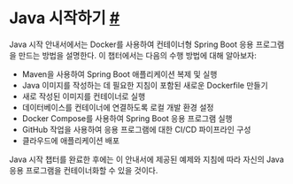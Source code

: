 # Java 시작하기 [#](https://docs.docker.com/language/java/)

Java 시작 안내서에서는 Docker를 사용하여 컨테이너형 Spring Boot 응용 프로그램을 만드는 방법을 설명한다.
이 챕터에서는 다음의 수행 방법에 대해 알아보자:

- Maven을 사용하여 Spring Boot 애플리케이션 복제 및 실행
- Java 이미지를 작성하는 데 필요한 지침이 포함된 새로운 Dockerfile 만들기
- 새로 작성된 이미지를 컨테이너로 실행
- 데이터베이스를 컨테이너에 연결하도록 로컬 개발 환경 설정
- Docker Compose를 사용하여 Spring Boot 응용 프로그램 실행
- GitHub 작업을 사용하여 응용 프로그램에 대한 CI/CD 파이프라인 구성
- 클라우드에 애플리케이션 배포

Java 시작 챕터를 완료한 후에는 이 안내서에 제공된 예제와 지침에 따라 자신의 Java 응용 프로그램을
컨테이너화할 수 있을 것이다.